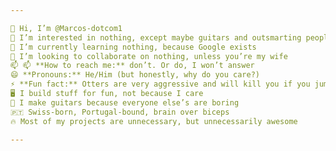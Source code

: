 ```yaml
---

👋 Hi, I’m @Marcos-dotcom1
👀 I’m interested in nothing, except maybe guitars and outsmarting people
🌱 I’m currently learning nothing, because Google exists
💞️ I’m looking to collaborate on nothing, unless you’re my wife
📫 📫 **How to reach me:** don’t. Or do, I won’t answer  
😄 **Pronouns:** He/Him (but honestly, why do you care?)  
⚡ **Fun fact:** Otters are very aggressive and will kill you if you jump in their territory. Respect the otter
🖥️ I build stuff for fun, not because I care
🎸 I make guitars because everyone else’s are boring
🇵🇹 Swiss-born, Portugal-bound, brain over biceps
🔥 Most of my projects are unnecessary, but unnecessarily awesome

---
```


